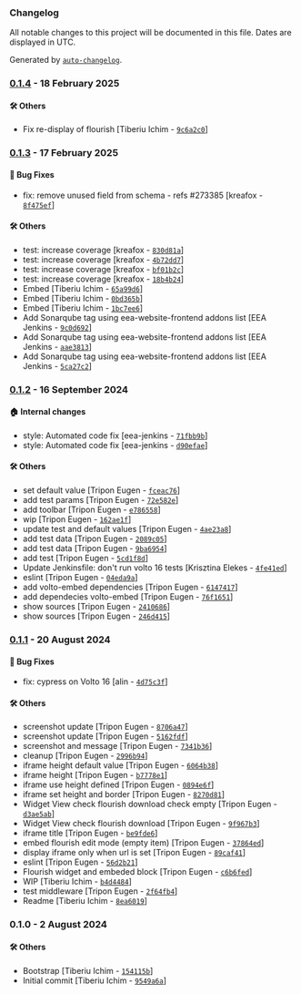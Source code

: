 ### Changelog

All notable changes to this project will be documented in this file. Dates are displayed in UTC.

Generated by [`auto-changelog`](https://github.com/CookPete/auto-changelog).

### [0.1.4](https://github.com/eea/volto-flourish/compare/0.1.3...0.1.4) - 18 February 2025

#### :hammer_and_wrench: Others

- Fix re-display of flourish [Tiberiu Ichim - [`9c6a2c0`](https://github.com/eea/volto-flourish/commit/9c6a2c06c746bf4fb00aa1ed06ed4122152462ae)]
### [0.1.3](https://github.com/eea/volto-flourish/compare/0.1.2...0.1.3) - 17 February 2025

#### :bug: Bug Fixes

- fix: remove unused field from schema  - refs #273385 [kreafox - [`8f475ef`](https://github.com/eea/volto-flourish/commit/8f475ef512089960e4207d277393803458bed5a4)]

#### :hammer_and_wrench: Others

- test: increase coverage [kreafox - [`830d81a`](https://github.com/eea/volto-flourish/commit/830d81ae67286d65b1ba80d3c190b21af18340e9)]
- test: increase coverage [kreafox - [`4b72dd7`](https://github.com/eea/volto-flourish/commit/4b72dd75e4d4cdf8270f76fa15357800fbdee36e)]
- test: increase coverage [kreafox - [`bf01b2c`](https://github.com/eea/volto-flourish/commit/bf01b2c280f699f620f1c8ee71b11921c9da7e55)]
- test: increase coverage [kreafox - [`18b4b24`](https://github.com/eea/volto-flourish/commit/18b4b24fa5758f797ef16dbf8f801dbdf7e941da)]
- Embed [Tiberiu Ichim - [`65a99d6`](https://github.com/eea/volto-flourish/commit/65a99d6a3cbf69a33e0b3a485a92afc53a2835b8)]
- Embed [Tiberiu Ichim - [`0bd365b`](https://github.com/eea/volto-flourish/commit/0bd365b91802227f921b3d7127a2722f56d33e97)]
- Embed [Tiberiu Ichim - [`1bc7ee6`](https://github.com/eea/volto-flourish/commit/1bc7ee667a6168a15f50a51b2263e216ffbecc52)]
- Add Sonarqube tag using eea-website-frontend addons list [EEA Jenkins - [`9c0d692`](https://github.com/eea/volto-flourish/commit/9c0d692ee158e264bc33fe7d05eafcee1ccb6066)]
- Add Sonarqube tag using eea-website-frontend addons list [EEA Jenkins - [`aae3813`](https://github.com/eea/volto-flourish/commit/aae3813cf0f792b7cdaedb9f7b4ebc9d4bb6cd53)]
- Add Sonarqube tag using eea-website-frontend addons list [EEA Jenkins - [`5ca27c2`](https://github.com/eea/volto-flourish/commit/5ca27c29e49291471d6cd2585922c39e87d46a84)]
### [0.1.2](https://github.com/eea/volto-flourish/compare/0.1.1...0.1.2) - 16 September 2024

#### :house: Internal changes

- style: Automated code fix [eea-jenkins - [`71fbb9b`](https://github.com/eea/volto-flourish/commit/71fbb9b4e6521de530d7abdd1c4fe20ba6afd092)]
- style: Automated code fix [eea-jenkins - [`d90efae`](https://github.com/eea/volto-flourish/commit/d90efaeddab695ebdb356032eadeeb535650ad97)]

#### :hammer_and_wrench: Others

- set default value [Tripon Eugen - [`fceac76`](https://github.com/eea/volto-flourish/commit/fceac761126034e78494a0876ca751532a449767)]
- add test params [Tripon Eugen - [`72e582e`](https://github.com/eea/volto-flourish/commit/72e582ecc219836f6615249d5716b9438e7692e2)]
- add toolbar [Tripon Eugen - [`e786558`](https://github.com/eea/volto-flourish/commit/e786558bea8a8951b663f1b924b7c8198741163d)]
- wip [Tripon Eugen - [`162ae1f`](https://github.com/eea/volto-flourish/commit/162ae1fecb3cc68ffc3cf0890e4b86099a395146)]
- update test and default values [Tripon Eugen - [`4ae23a8`](https://github.com/eea/volto-flourish/commit/4ae23a8e62fa135d228ed9ed552b55273ad31fdf)]
- add test data [Tripon Eugen - [`2089c05`](https://github.com/eea/volto-flourish/commit/2089c054e21dd1eacd4870109add6ba4c1ed72f3)]
- add test data [Tripon Eugen - [`9ba6954`](https://github.com/eea/volto-flourish/commit/9ba6954de4dacdf3da9aa9a7a7b46bb326aec2d4)]
- add test [Tripon Eugen - [`5cd1f8d`](https://github.com/eea/volto-flourish/commit/5cd1f8d472bd3f78a887b88a784e2859c7e752fd)]
- Update Jenkinsfile: don't run volto 16 tests [Krisztina Elekes - [`4fe41ed`](https://github.com/eea/volto-flourish/commit/4fe41ed2364fb7c138b521651c2281c97f93d156)]
- eslint [Tripon Eugen - [`04eda9a`](https://github.com/eea/volto-flourish/commit/04eda9a5097471e0222a36a97aee6821673b30f3)]
- add volto-embed dependencies [Tripon Eugen - [`6147417`](https://github.com/eea/volto-flourish/commit/614741750ebf1403b0b33aea10957b60fa511b72)]
- add dependecies volto-embed [Tripon Eugen - [`76f1651`](https://github.com/eea/volto-flourish/commit/76f165140cc79d8ef0ab944f36f12e4a88be9c50)]
- show sources [Tripon Eugen - [`2410686`](https://github.com/eea/volto-flourish/commit/241068652f53ba9ec70454fd4d1428f04bd40076)]
- show sources [Tripon Eugen - [`246d415`](https://github.com/eea/volto-flourish/commit/246d415376f2c71987fb45a9be56cd57939c9b9d)]
### [0.1.1](https://github.com/eea/volto-flourish/compare/0.1.0...0.1.1) - 20 August 2024

#### :bug: Bug Fixes

- fix: cypress on Volto 16 [alin - [`4d75c3f`](https://github.com/eea/volto-flourish/commit/4d75c3f72fb06897c0424d1422f0ff97a9aad1e4)]

#### :hammer_and_wrench: Others

- screenshot update [Tripon Eugen - [`8706a47`](https://github.com/eea/volto-flourish/commit/8706a4749867ae024d449cd245ff7922a101d000)]
- screenshot update [Tripon Eugen - [`5162fdf`](https://github.com/eea/volto-flourish/commit/5162fdf2a310516d27f4eebc4d55abd21397ea82)]
- screenshot and message [Tripon Eugen - [`7341b36`](https://github.com/eea/volto-flourish/commit/7341b36d3e3ffb905c25ddec08066220ef030ec4)]
- cleanup [Tripon Eugen - [`2996b94`](https://github.com/eea/volto-flourish/commit/2996b94d648ef913394aeadf7c7a264497c90639)]
- iframe height default value [Tripon Eugen - [`6064b38`](https://github.com/eea/volto-flourish/commit/6064b385f951c8cf5b449abc421508e595947e76)]
- iframe height [Tripon Eugen - [`b7778e1`](https://github.com/eea/volto-flourish/commit/b7778e109775fb13eb9a94b6a7ce064c194f2ab7)]
- iframe use height defined [Tripon Eugen - [`0894e6f`](https://github.com/eea/volto-flourish/commit/0894e6fed948ba2e9f8cade45baea61c017a5b14)]
- iframe set height and border [Tripon Eugen - [`8270d81`](https://github.com/eea/volto-flourish/commit/8270d81cba8f83e2e7adec4a81b524c2f9d034f9)]
- Widget View check flourish download check empty [Tripon Eugen - [`d3ae5ab`](https://github.com/eea/volto-flourish/commit/d3ae5ab5e3031ef1d8bfd6809fbddcb256dcf0c9)]
- Widget View check flourish download [Tripon Eugen - [`9f967b3`](https://github.com/eea/volto-flourish/commit/9f967b365e81ca1d5613148e10813011144fafed)]
- iframe title [Tripon Eugen - [`be9fde6`](https://github.com/eea/volto-flourish/commit/be9fde6bf2a8bcb9ab450d364c6f43b2ca2ad13f)]
- embed flourish edit mode (empty item) [Tripon Eugen - [`37864ed`](https://github.com/eea/volto-flourish/commit/37864ed905556b53827f9b7385495744094863dd)]
- display iframe only when url is set [Tripon Eugen - [`89caf41`](https://github.com/eea/volto-flourish/commit/89caf4112ac53dd1a0ba904e32536d96fafc723c)]
- eslint [Tripon Eugen - [`56d2b21`](https://github.com/eea/volto-flourish/commit/56d2b214a2f574bbf8b00cc41871f33a25713a5c)]
- Flourish widget and embeded block [Tripon Eugen - [`c6b6fed`](https://github.com/eea/volto-flourish/commit/c6b6fed75367fb2f5de13aea71c543b9018f40af)]
- WIP [Tiberiu Ichim - [`b4d4484`](https://github.com/eea/volto-flourish/commit/b4d448427c8dfc71327b8ba1b471dd6d4d30883f)]
- test middleware [Tripon Eugen - [`2f64fb4`](https://github.com/eea/volto-flourish/commit/2f64fb4900b8f69019b659b6560fe55f4e46c023)]
- Readme [Tiberiu Ichim - [`8ea6019`](https://github.com/eea/volto-flourish/commit/8ea6019dd75ac679db3f9a557e5e3be1da5b5bf8)]
### 0.1.0 - 2 August 2024

#### :hammer_and_wrench: Others

- Bootstrap [Tiberiu Ichim - [`154115b`](https://github.com/eea/volto-flourish/commit/154115b9197720809e8dfe66315c48ce363c4478)]
- Initial commit [Tiberiu Ichim - [`9549a6a`](https://github.com/eea/volto-flourish/commit/9549a6a2d506f03a7901bd5b8667a63a135bb750)]
